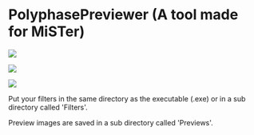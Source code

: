 # PolyphasePreviewer (A tool made for MiSTer)
![](https://imgur.com/a/H6dgS5m.png)

![](https://i.imgur.com/rhdxng8.png)

![](https://i.imgur.com/janhI6f.png)

Put your filters in the same directory as the executable (.exe) or in a sub directory called 'Filters'.

Preview images are saved in a sub directory called 'Previews'.
